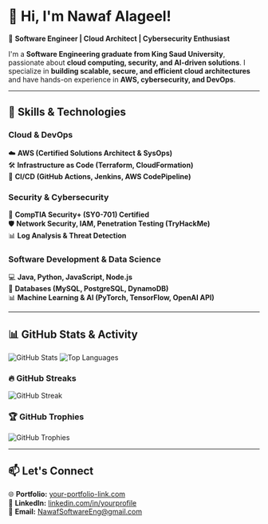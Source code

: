 # 👋 Hi, I'm Nawaf Alageel!

🚀 **Software Engineer | Cloud Architect | Cybersecurity Enthusiast**

I'm a **Software Engineering graduate from King Saud University**, passionate about **cloud computing, security, and AI-driven solutions**. I specialize in **building scalable, secure, and efficient cloud architectures** and have hands-on experience in **AWS, cybersecurity, and DevOps**.

---

## 🔧 **Skills & Technologies**

### **Cloud & DevOps**
☁️ **AWS (Certified Solutions Architect & SysOps)**  
🛠️ **Infrastructure as Code (Terraform, CloudFormation)**  
🔄 **CI/CD (GitHub Actions, Jenkins, AWS CodePipeline)**  

### **Security & Cybersecurity**
🔐 **CompTIA Security+ (SY0-701) Certified**  
🛡️ **Network Security, IAM, Penetration Testing (TryHackMe)**  
📊 **Log Analysis & Threat Detection**  

### **Software Development & Data Science**
💻 **Java, Python, JavaScript, Node.js**  
📂 **Databases (MySQL, PostgreSQL, DynamoDB)**  
📊 **Machine Learning & AI (PyTorch, TensorFlow, OpenAI API)**  

---

## 📊 **GitHub Stats & Activity**
![GitHub Stats](https://github-readme-stats.vercel.app/api?username=NawafAl-Ageel&show_icons=true&theme=radical)
![Top Languages](https://github-readme-stats.vercel.app/api/top-langs/?username=NawafAl-Ageel&layout=compact&theme=radical)

### **🔥 GitHub Streaks**
![GitHub Streak](https://github-readme-streak-stats.herokuapp.com/?user=NawafAl-Ageel&theme=radical)

### **🏆 GitHub Trophies**
![GitHub Trophies](https://github-profile-trophy.vercel.app/?username=NawafAl-Ageel&theme=radical&no-frame=true&margin-w=15)

---

## 📫 **Let's Connect**
🌐 **Portfolio:** [your-portfolio-link.com](your-portfolio-link.com)  
💼 **LinkedIn:** [linkedin.com/in/yourprofile](https://linkedin.com/in/yourprofile)  
📧 **Email:** [NawafSoftwareEng@gmail.com](mailto:NawafSoftwareEng@gmail.com)
